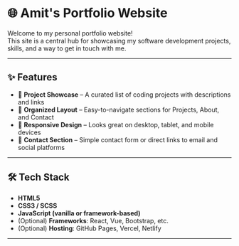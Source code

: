 # 🌐 Amit's Portfolio Website

Welcome to my personal portfolio website!  
This site is a central hub for showcasing my software development projects, skills, and a way to get in touch with me.

---

## ✨ Features

- 🧠 **Project Showcase** – A curated list of coding projects with descriptions and links  
- 📂 **Organized Layout** – Easy-to-navigate sections for Projects, About, and Contact  
- 📱 **Responsive Design** – Looks great on desktop, tablet, and mobile devices  
- 📧 **Contact Section** – Simple contact form or direct links to email and social platforms  

---

## 🛠️ Tech Stack

- **HTML5**  
- **CSS3 / SCSS**  
- **JavaScript (vanilla or framework-based)**  
- (Optional) **Frameworks**: React, Vue, Bootstrap, etc.  
- (Optional) **Hosting**: GitHub Pages, Vercel, Netlify  

---

